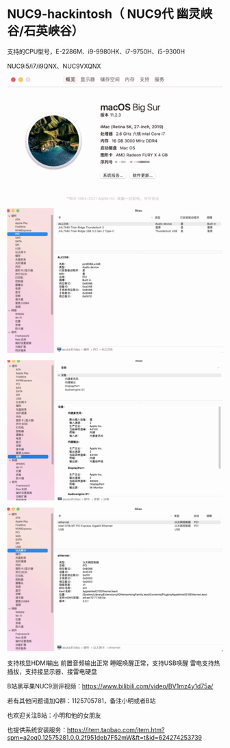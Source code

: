 # NUC9-hackintosh（ NUC9代 幽灵峡谷/石英峡谷）

支持的CPU型号，E-2286M、i9-9980HK、i7-9750H、i5-9300H

 NUC9i5/i7/i9QNX、NUC9VXQNX
 
 
![](https://github.com/Xmingbai/NUC9-hackintosh-i5-i7-i9QNX-NUC9VXQNX-hackintosh/blob/main/Mac.png)

![](https://github.com/Xmingbai/NUC9-hackintosh-i5-i7-i9QNX-NUC9VXQNX-hackintosh/blob/main/PCI.png)

![](https://github.com/Xmingbai/NUC9-hackintosh-i5-i7-i9QNX-NUC9VXQNX-hackintosh/blob/main/audio.png)

![](https://github.com/Xmingbai/NUC9-hackintosh-i5-i7-i9QNX-NUC9VXQNX-hackintosh/blob/main/%E7%BD%91%E5%8D%A1.png)


支持核显HDMI输出
前置音频输出正常
睡眠唤醒正常，支持USB唤醒
雷电支持热插拔，支持接显示器、接雷电硬盘


B站黑苹果NUC9测评视频：https://www.bilibili.com/video/BV1mz4y1d75a/

若有其他问题请加Q群：1125705781，备注小明或者B站

也欢迎关注B站：小明和他的女朋友

也提供系统安装服务：https://item.taobao.com/item.htm?spm=a2oq0.12575281.0.0.2f951deb7F52mW&ft=t&id=624274253739
